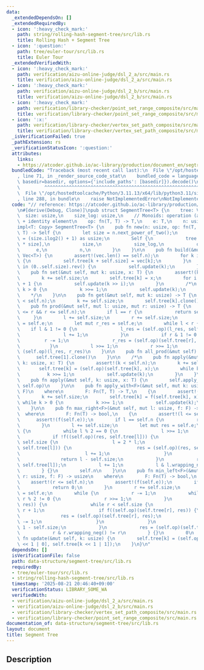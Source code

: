 ```yaml
---
data:
  _extendedDependsOn: []
  _extendedRequiredBy:
  - icon: ':heavy_check_mark:'
    path: string/rolling-hash-segment-tree/src/lib.rs
    title: Rolling Hash + Segment Tree
  - icon: ':question:'
    path: tree/euler-tour/src/lib.rs
    title: Euler Tour
  _extendedVerifiedWith:
  - icon: ':heavy_check_mark:'
    path: verification/aizu-online-judge/dsl_2_a/src/main.rs
    title: verification/aizu-online-judge/dsl_2_a/src/main.rs
  - icon: ':heavy_check_mark:'
    path: verification/aizu-online-judge/dsl_2_b/src/main.rs
    title: verification/aizu-online-judge/dsl_2_b/src/main.rs
  - icon: ':heavy_check_mark:'
    path: verification/library-checker/point_set_range_composite/src/main.rs
    title: verification/library-checker/point_set_range_composite/src/main.rs
  - icon: ':x:'
    path: verification/library-checker/vertex_set_path_composite/src/main.rs
    title: verification/library-checker/vertex_set_path_composite/src/main.rs
  _isVerificationFailed: true
  _pathExtension: rs
  _verificationStatusIcon: ':question:'
  attributes:
    links:
    - https://atcoder.github.io/ac-library/production/document_en/segtree.html
  bundledCode: "Traceback (most recent call last):\n  File \"/opt/hostedtoolcache/Python/3.11.13/x64/lib/python3.11/site-packages/onlinejudge_verify/documentation/build.py\"\
    , line 71, in _render_source_code_stat\n    bundled_code = language.bundle(stat.path,\
    \ basedir=basedir, options={'include_paths': [basedir]}).decode()\n          \
    \         ^^^^^^^^^^^^^^^^^^^^^^^^^^^^^^^^^^^^^^^^^^^^^^^^^^^^^^^^^^^^^^^^^^^^^^^^^^^^^^^^^\n\
    \  File \"/opt/hostedtoolcache/Python/3.11.13/x64/lib/python3.11/site-packages/onlinejudge_verify/languages/rust.py\"\
    , line 288, in bundle\n    raise NotImplementedError\nNotImplementedError\n"
  code: "// reference: https://atcoder.github.io/ac-library/production/document_en/segtree.html\n\
    \n#[derive(Debug, Clone)]\npub struct SegmentTree<T> {\n    tree: Vec<T>,\n  \
    \  size: usize,\n    size_log: usize,\n    // Monoids: operation (associativity)\
    \ + identity element\n    op: fn(T, T) -> T,\n    e: T,\n    n: usize,\n}\n\n\
    impl<T: Copy> SegmentTree<T> {\n    pub fn new(n: usize, op: fn(T, T) -> T, e:\
    \ T) -> Self {\n        let size = n.next_power_of_two();\n        let size_log\
    \ = (size.ilog2() + 1) as usize;\n        Self {\n            tree: vec![e; 2\
    \ * size],\n            size,\n            size_log,\n            op,\n      \
    \      e,\n            n,\n        }\n    }\n\n    pub fn build(&mut self, vec:\
    \ Vec<T>) {\n        assert!(vec.len() == self.n);\n        for k in 0..self.n\
    \ {\n            self.tree[k + self.size] = vec[k];\n        }\n        for k\
    \ in (0..self.size).rev() {\n            self.update(k);\n        }\n    }\n\n\
    \    pub fn set(&mut self, mut k: usize, x: T) {\n        assert!(k < self.n);\n\
    \        k += self.size;\n        self.tree[k] = x;\n        for i in 1..self.size_log\
    \ + 1 {\n            self.update(k >> i);\n        }\n        /*\n        while\
    \ k > 0 {\n            k >>= 1;\n            self.update(k);\n        }\n    \
    \    */\n    }\n\n    pub fn get(&mut self, mut k: usize) -> T {\n        assert!(k\
    \ < self.n);\n        k += self.size;\n        self.tree[k].clone()\n    }\n\n\
    \    pub fn prod(&mut self, mut l: usize, mut r: usize) -> T {\n        assert!(l\
    \ <= r && r <= self.n);\n        if l == r {\n            return self.e;\n   \
    \     }\n        l += self.size;\n        r += self.size;\n        let mut l_res\
    \ = self.e;\n        let mut r_res = self.e;\n        while l < r {\n        \
    \    if l & 1 != 0 {\n                l_res = (self.op)(l_res, self.tree[l]);\n\
    \                l += 1;\n            }\n            if r & 1 != 0 {\n       \
    \         r -= 1;\n                r_res = (self.op)(self.tree[r], r_res);\n \
    \           }\n            l >>= 1;\n            r >>= 1;\n        }\n       \
    \ (self.op)(l_res, r_res)\n    }\n\n    pub fn all_prod(&mut self) -> T {\n  \
    \      self.tree[1].clone()\n    }\n\n    /*\n    pub fn apply(&mut self, mut\
    \ k: usize, x: T) {\n        assert!(k < self.n);\n        k += self.size;\n \
    \       self.tree[k] = (self.op)(self.tree[k], x);\n        while k > 0 {\n  \
    \          k >>= 1;\n            self.update(k);\n        }\n    }\n    */\n\n\
    \    pub fn apply(&mut self, k: usize, x: T) {\n        self.apply_with(k, x,\
    \ self.op)\n    }\n\n    pub fn apply_with<F>(&mut self, mut k: usize, x: T, f:\
    \ F)\n    where\n        F: Fn(T, T) -> T,\n    {\n        assert!(k < self.n);\n\
    \        k += self.size;\n        self.tree[k] = f(self.tree[k], x);\n       \
    \ while k > 0 {\n            k >>= 1;\n            self.update(k);\n        }\n\
    \    }\n\n    pub fn max_right<F>(&mut self, mut l: usize, f: F) -> usize\n  \
    \  where\n        F: Fn(T) -> bool,\n    {\n        assert!(l <= self.n);\n  \
    \      assert!(f(self.e));\n        if l == self.n {\n            return self.n;\n\
    \        }\n        l += self.size;\n        let mut res = self.e;\n        while\
    \ {\n            while l % 2 == 0 {\n                l >>= 1;\n            }\n\
    \            if !f((self.op)(res, self.tree[l])) {\n                while l <\
    \ self.size {\n                    l = 2 * l;\n                    if f((self.op)(res,\
    \ self.tree[l])) {\n                        res = (self.op)(res, self.tree[l]);\n\
    \                        l += 1;\n                    }\n                }\n \
    \               return l - self.size;\n            }\n            res = (self.op)(res,\
    \ self.tree[l]);\n            l += 1;\n            l & l.wrapping_neg() != l\n\
    \        } {}\n        self.n\n    }\n\n    pub fn min_left<F>(&mut self, mut\
    \ r: usize, f: F) -> usize\n    where\n        F: Fn(T) -> bool,\n    {\n    \
    \    assert!(r <= self.n);\n        assert!(f(self.e));\n        if r == 0 {\n\
    \            return 0;\n        }\n        r += self.size;\n        let mut res\
    \ = self.e;\n        while {\n            r -= 1;\n            while r > 1 &&\
    \ r % 2 != 0 {\n                r >>= 1;\n            }\n            if !f((self.op)(self.tree[r],\
    \ res)) {\n                while r < self.size {\n                    r = 2 *\
    \ r + 1;\n                    if f((self.op)(self.tree[r], res)) {\n         \
    \               res = (self.op)(self.tree[r], res);\n                        r\
    \ -= 1;\n                    }\n                }\n                return r +\
    \ 1 - self.size;\n            }\n            res = (self.op)(self.tree[r], res);\n\
    \            r & r.wrapping_neg() != r\n        } {}\n        0\n    }\n\n   \
    \ fn update(&mut self, k: usize) {\n        self.tree[k] = (self.op)(self.tree[k\
    \ << 1 | 0], self.tree[k << 1 | 1]);\n    }\n}\n"
  dependsOn: []
  isVerificationFile: false
  path: data-structure/segment-tree/src/lib.rs
  requiredBy:
  - tree/euler-tour/src/lib.rs
  - string/rolling-hash-segment-tree/src/lib.rs
  timestamp: '2025-08-21 20:46:40+09:00'
  verificationStatus: LIBRARY_SOME_WA
  verifiedWith:
  - verification/aizu-online-judge/dsl_2_a/src/main.rs
  - verification/aizu-online-judge/dsl_2_b/src/main.rs
  - verification/library-checker/vertex_set_path_composite/src/main.rs
  - verification/library-checker/point_set_range_composite/src/main.rs
documentation_of: data-structure/segment-tree/src/lib.rs
layout: document
title: Segment Tree
---
```


## Description
